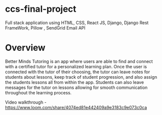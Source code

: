 # ccs-final-project
Full stack application using HTML, CSS, React JS, Django, Django Rest FrameWork, Pillow , SendGrid Email API
# Overview
Better Minds Tutoring is an app where users are able to find and connect with a certified tutor for a personalized learning plan. Once the user is connected with the tutor of their choosing, the tutor can leave notes for students about lessons, keep track of student progression, and also assign the students lessons all from within the app. Students can also leave messages for the tutor on lessons allowing for smooth communication throughout the learning process.

Video walkthrough - https://www.loom.com/share/4074ed81e442409a9e3183c9e073c0ca
